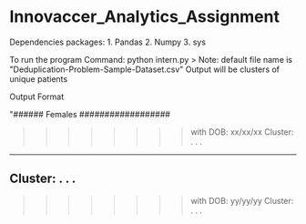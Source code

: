 # Innovaccer_Analytics_Assignment
Dependencies packages:
	1. Pandas
	2. Numpy
	3. sys 

To run the program
Command:  python intern.py <filename>  > <outputfile>
Note: default file name is "Deduplication-Problem-Sample-Dataset.csv"
Output will be  clusters of unique patients


Output Format

"###### Females ##################
>>>>>>>> with DOB:  xx/xx/xx
Cluster: <Cluster number>
		<index of entry in sample data> <lastName> <DOB> <gn> <lastName>
		.
		.
		.
--------------------------
Cluster: <Cluster number>
		<index of entry in sample data> <lastName> <DOB> <gn> <lastName>
		.
		.
		.
---------------------------		
>>>>>>>> with DOB:  yy/yy/yy
	Cluster: <Cluster number>
		<index of entry in sample data> <lastName> <DOB> <gn> <lastName>
		.
		.
		.
